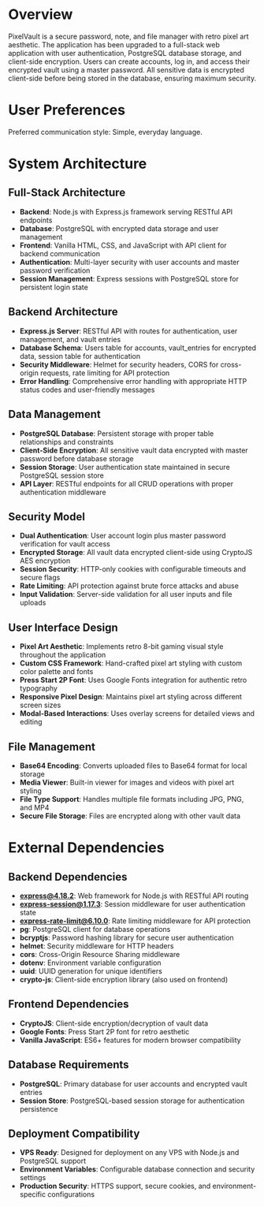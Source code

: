 # Overview

PixelVault is a secure password, note, and file manager with retro pixel art aesthetic. The application has been upgraded to a full-stack web application with user authentication, PostgreSQL database storage, and client-side encryption. Users can create accounts, log in, and access their encrypted vault using a master password. All sensitive data is encrypted client-side before being stored in the database, ensuring maximum security.

# User Preferences

Preferred communication style: Simple, everyday language.

# System Architecture

## Full-Stack Architecture
- **Backend**: Node.js with Express.js framework serving RESTful API endpoints
- **Database**: PostgreSQL with encrypted data storage and user management
- **Frontend**: Vanilla HTML, CSS, and JavaScript with API client for backend communication
- **Authentication**: Multi-layer security with user accounts and master password verification
- **Session Management**: Express sessions with PostgreSQL store for persistent login state

## Backend Architecture
- **Express.js Server**: RESTful API with routes for authentication, user management, and vault entries
- **Database Schema**: Users table for accounts, vault_entries for encrypted data, session table for authentication
- **Security Middleware**: Helmet for security headers, CORS for cross-origin requests, rate limiting for API protection
- **Error Handling**: Comprehensive error handling with appropriate HTTP status codes and user-friendly messages

## Data Management
- **PostgreSQL Database**: Persistent storage with proper table relationships and constraints
- **Client-Side Encryption**: All sensitive vault data encrypted with master password before database storage
- **Session Storage**: User authentication state maintained in secure PostgreSQL session store
- **API Layer**: RESTful endpoints for all CRUD operations with proper authentication middleware

## Security Model
- **Dual Authentication**: User account login plus master password verification for vault access
- **Encrypted Storage**: All vault data encrypted client-side using CryptoJS AES encryption
- **Session Security**: HTTP-only cookies with configurable timeouts and secure flags
- **Rate Limiting**: API protection against brute force attacks and abuse
- **Input Validation**: Server-side validation for all user inputs and file uploads

## User Interface Design
- **Pixel Art Aesthetic**: Implements retro 8-bit gaming visual style throughout the application
- **Custom CSS Framework**: Hand-crafted pixel art styling with custom color palette and fonts
- **Press Start 2P Font**: Uses Google Fonts integration for authentic retro typography
- **Responsive Pixel Design**: Maintains pixel art styling across different screen sizes
- **Modal-Based Interactions**: Uses overlay screens for detailed views and editing

## File Management
- **Base64 Encoding**: Converts uploaded files to Base64 format for local storage
- **Media Viewer**: Built-in viewer for images and videos with pixel art styling
- **File Type Support**: Handles multiple file formats including JPG, PNG, and MP4
- **Secure File Storage**: Files are encrypted along with other vault data

# External Dependencies

## Backend Dependencies
- **express@4.18.2**: Web framework for Node.js with RESTful API routing
- **express-session@1.17.3**: Session middleware for user authentication state
- **express-rate-limit@6.10.0**: Rate limiting middleware for API protection
- **pg**: PostgreSQL client for database operations
- **bcryptjs**: Password hashing library for secure user authentication
- **helmet**: Security middleware for HTTP headers
- **cors**: Cross-Origin Resource Sharing middleware
- **dotenv**: Environment variable configuration
- **uuid**: UUID generation for unique identifiers
- **crypto-js**: Client-side encryption library (also used on frontend)

## Frontend Dependencies
- **CryptoJS**: Client-side encryption/decryption of vault data
- **Google Fonts**: Press Start 2P font for retro aesthetic
- **Vanilla JavaScript**: ES6+ features for modern browser compatibility

## Database Requirements
- **PostgreSQL**: Primary database for user accounts and encrypted vault entries
- **Session Store**: PostgreSQL-based session storage for authentication persistence

## Deployment Compatibility
- **VPS Ready**: Designed for deployment on any VPS with Node.js and PostgreSQL support
- **Environment Variables**: Configurable database connection and security settings
- **Production Security**: HTTPS support, secure cookies, and environment-specific configurations